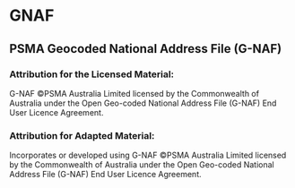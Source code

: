 # GNAF

## PSMA Geocoded National Address File (G-NAF) 

### Attribution for the Licensed Material:

G-NAF ©PSMA Australia Limited licensed by the Commonwealth of Australia under the Open Geo-coded National Address File (G-NAF) End User Licence Agreement.

### Attribution for Adapted Material:

Incorporates or developed using G-NAF ©PSMA Australia Limited licensed by the Commonwealth of Australia under the Open Geo-coded National Address File (G-NAF) End User Licence Agreement.

